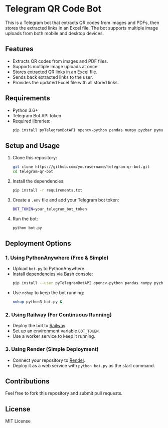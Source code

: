 # Telegram QR Code Bot

This is a Telegram bot that extracts QR codes from images and PDFs, then stores the extracted links in an Excel file. The bot supports multiple image uploads from both mobile and desktop devices.

## Features
- Extracts QR codes from images and PDF files.
- Supports multiple image uploads at once.
- Stores extracted QR links in an Excel file.
- Sends back extracted links to the user.
- Provides the updated Excel file with all stored links.

## Requirements
- Python 3.6+
- Telegram Bot API token
- Required libraries:
  ```sh
  pip install pyTelegramBotAPI opencv-python pandas numpy pyzbar pymupdf
  ```

## Setup and Usage
1. Clone this repository:
   ```sh
   git clone https://github.com/yourusername/telegram-qr-bot.git
   cd telegram-qr-bot
   ```

2. Install the dependencies:
   ```sh
   pip install -r requirements.txt
   ```

3. Create a `.env` file and add your Telegram bot token:
   ```sh
   BOT_TOKEN=your_telegram_bot_token
   ```

4. Run the bot:
   ```sh
   python bot.py
   ```

## Deployment Options
### **1. Using PythonAnywhere (Free & Simple)**
- Upload `bot.py` to PythonAnywhere.
- Install dependencies via Bash console:
  ```sh
  pip install --user pyTelegramBotAPI opencv-python pandas numpy pyzbar pymupdf
  ```
- Use `nohup` to keep the bot running:
  ```sh
  nohup python3 bot.py &
  ```

### **2. Using Railway (For Continuous Running)**
- Deploy the bot to [Railway](https://railway.app/).
- Set up an environment variable `BOT_TOKEN`.
- Use a worker service to keep it running.

### **3. Using Render (Simple Deployment)**
- Connect your repository to [Render](https://render.com/).
- Deploy it as a web service with `python bot.py` as the start command.

## Contributions
Feel free to fork this repository and submit pull requests.

## License
MIT License

